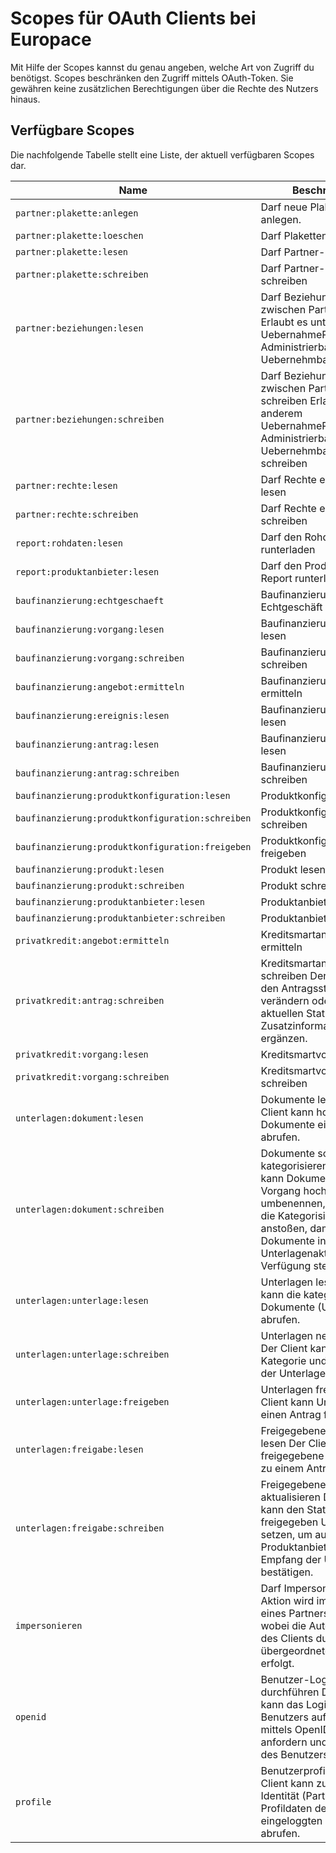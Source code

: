 # Scopes für OAuth Clients bei Europace

Mit Hilfe der Scopes kannst du genau angeben, welche Art von Zugriff du benötigst. Scopes beschränken den Zugriff mittels OAuth-Token. Sie gewähren keine zusätzlichen Berechtigungen über die Rechte des Nutzers hinaus.

## Verfügbare Scopes

Die nachfolgende Tabelle stellt eine Liste, der aktuell verfügbaren Scopes dar.

| Name | Beschreibung  |
| --- | ---  |
| ` partner:plakette:anlegen ` |   Darf neue Plaketten anlegen.  |
| ` partner:plakette:loeschen ` |   Darf Plaketten löschen  |
| ` partner:plakette:lesen ` |   Darf Partner-Daten lesen  |
| ` partner:plakette:schreiben ` |   Darf Partner-Daten schreiben  |
| ` partner:beziehungen:lesen ` |   Darf Beziehungen zwischen Partnern lesen Erlaubt es unter anderem UebernahmeRecht, Administrierbare und Uebernehmbare abzurufen  |
| ` partner:beziehungen:schreiben ` |   Darf Beziehungen zwischen Partnern schreiben Erlaubt es unter anderem UebernahmeRecht, Administrierbare und Uebernehmbare zu schreiben  |
| ` partner:rechte:lesen ` |   Darf Rechte eines Partners lesen  |
| ` partner:rechte:schreiben ` |   Darf Rechte eines Partners schreiben  |
| ` report:rohdaten:lesen ` |   Darf den Rohdaten-Report runterladen  |
| ` report:produktanbieter:lesen ` |   Darf den Produktanbieter-Report runterladen  |
| ` baufinanzierung:echtgeschaeft ` |   Baufinanzierung-Echtgeschäft bearbeiten  |
| ` baufinanzierung:vorgang:lesen ` |   Baufinanzierungsvorgänge lesen  |
| ` baufinanzierung:vorgang:schreiben ` |   Baufinanzierungsvorgänge schreiben  |
| ` baufinanzierung:angebot:ermitteln ` |   Baufinanzierungsangebote ermitteln  |
| ` baufinanzierung:ereignis:lesen ` |   Baufinanzierungsereignisse lesen  |
| ` baufinanzierung:antrag:lesen ` |   Baufinanzierungsanträge lesen  |
| ` baufinanzierung:antrag:schreiben ` |   Baufinanzierungsanträge schreiben  |
| ` baufinanzierung:produktkonfiguration:lesen ` |   Produktkonfiguration lesen  |
| ` baufinanzierung:produktkonfiguration:schreiben ` |   Produktkonfiguration schreiben  |
| ` baufinanzierung:produktkonfiguration:freigeben ` |   Produktkonfiguration freigeben  |
| ` baufinanzierung:produkt:lesen ` |   Produkt lesen  |
| ` baufinanzierung:produkt:schreiben ` |   Produkt schreiben  |
| ` baufinanzierung:produktanbieter:lesen ` |   Produktanbieter lesen  |
| ` baufinanzierung:produktanbieter:schreiben ` |   Produktanbieter schreiben  |
| ` privatkredit:angebot:ermitteln ` |   Kreditsmartangebote ermitteln  |
| ` privatkredit:antrag:schreiben ` |   Kreditsmartanträge schreiben Der Client kann den Antragsstatus verändern oder den aktuellen Status um Zusatzinformationen ergänzen.  |
| ` privatkredit:vorgang:lesen ` |   Kreditsmartvorgänge lesen  |
| ` privatkredit:vorgang:schreiben ` |   Kreditsmartvorgänge schreiben  |
| ` unterlagen:dokument:lesen ` |   Dokumente lesen Der Client kann hochgeladene Dokumente eines Vorgangs abrufen.  |
| ` unterlagen:dokument:schreiben ` |   Dokumente schreiben und kategorisieren Der Client kann Dokumente zu einem Vorgang hochladen, umbenennen, löschen und die Kategorisierung anstoßen, damit die Dokumente in der Unterlagenakte zu Verfügung stehen.  |
| ` unterlagen:unterlage:lesen ` |   Unterlagen lesen Der Client kann die kategorisierten Dokumente (Unterlagen) abrufen.  |
| ` unterlagen:unterlage:schreiben ` |   Unterlagen neu zuordnen Der Client kann die Kategorie und den Bezug der Unterlagen ändern.  |
| ` unterlagen:unterlage:freigeben ` |   Unterlagen freigeben Der Client kann Unterlagen für einen Antrag freigeben.  |
| ` unterlagen:freigabe:lesen ` |   Freigegebene Unterlagen lesen Der Client kann freigegebene Unterlagen zu einem Antrag abrufen  |
| ` unterlagen:freigabe:schreiben ` |   Freigegebene Unterlagen aktualisieren Der Client kann den Status einer freigegeben Unterlagen setzen, um aus Produktanbietersicht den Empfang der Unterlagen zu bestätigen.  |
| ` impersonieren ` |   Darf Impersonieren Eine Aktion wird im Namen eines Partners ausgeführt wobei die Autorisierung des Clients durch einen übergeordneten Partner erfolgt.  |
| ` openid ` |   Benutzer-Login durchführen Der Client kann das Login des Benutzers auf der Plattform mittels OpenID Connect anfordern und die Identität des Benutzers abrufen.  |
| ` profile ` |   Benutzerprofil lesen Der Client kann zusätzlich zur Identität (Partner ID) Profildaten des eingeloggten Benutzers abrufen.  |
